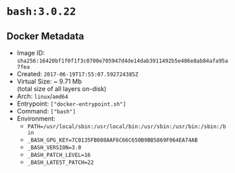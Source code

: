 # `bash:3.0.22`

## Docker Metadata

- Image ID: `sha256:16420bf1f0f1f3c0700e705947d4de14dab3911492b5e486e8ab84afa95a7fea`
- Created: `2017-06-19T17:55:07.592724385Z`
- Virtual Size: ~ 9.71 Mb  
  (total size of all layers on-disk)
- Arch: `linux`/`amd64`
- Entrypoint: `["docker-entrypoint.sh"]`
- Command: `["bash"]`
- Environment:
  - `PATH=/usr/local/sbin:/usr/local/bin:/usr/sbin:/usr/bin:/sbin:/bin`
  - `_BASH_GPG_KEY=7C0135FB088AAF6C66C650B9BB5869F064EA74AB`
  - `_BASH_VERSION=3.0`
  - `_BASH_PATCH_LEVEL=16`
  - `_BASH_LATEST_PATCH=22`
